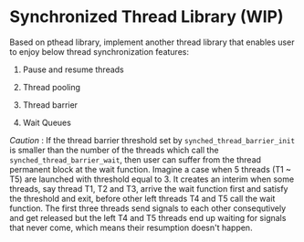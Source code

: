 # Synchronized Thread Library (WIP)

Based on pthead library, implement another thread library that enables user to enjoy below thread synchronization features:

1. Pause and resume threads

2. Thread pooling

3. Thread barrier

4. Wait Queues

*Caution* : If the thread barrier threshold set by `synched_thread_barrier_init` is smaller than the number of the threads which call the `synched_thread_barrier_wait`, then user can suffer from the thread permanent block at the wait function. Imagine a case when 5 threads (T1 ~ T5) are launched with threshold equal to 3. It creates an interim when some threads, say thread T1, T2 and T3, arrive the wait function first and satisfy the threshold and exit, before other left threads T4 and T5 call the wait function. The first three threads send signals to each other consequtively and get released but the left T4 and T5 threads end up waiting for signals that never come, which means their resumption doesn't happen.
